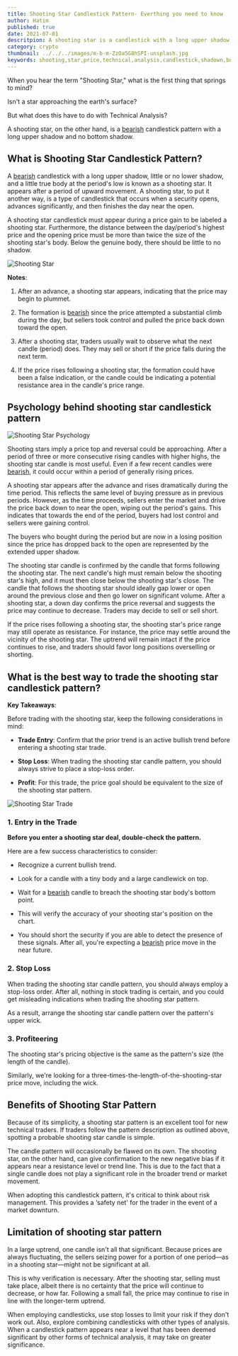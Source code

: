 ```yaml
---
title: Shooting Star Candlestick Pattern- Everthing you need to know
author: Hatim
published: true
date: 2021-07-01
descritpion: A shooting star is a candlestick with a long upper shadow, little or no lower shadow, and a little true body. It appears after a period of upward movement. The distance between the high price and the opening price must be more than twice the size of the shooting star's body.
category: crypto
thumbnail: ../../../images/m-b-m-ZzOa5G8hSPI-unsplash.jpg
keywords: shooting,star,price,technical,analysis,candlestick,shadown,body,trading,pattern,traders,shadow,upper,lower,bottom,top,reversal,price,period,day,bearish,high,close,volume,sell,buy,formation
---
```


When you hear the term "Shooting Star," what is the first thing that springs to mind?

Isn't a star approaching the earth's surface?

But what does this have to do with Technical Analysis?

A shooting star, on the other hand, is a [bearish](https://en.wikipedia.org/wiki/Candlestick_pattern) candlestick pattern with a long upper shadow and no bottom shadow.

## What is Shooting Star Candlestick Pattern?

A [bearish](https://en.wikipedia.org/wiki/Candlestick_pattern) candlestick with a long upper shadow, little or no lower shadow, and a little true body at the period's low is known as a shooting star. It appears after a period of upward movement.
A shooting star, to put it another way, is a type of candlestick that occurs when a security opens, advances significantly, and then finishes the day near the open.

A shooting star candlestick must appear during a price gain to be labeled a shooting star.
Furthermore, the distance between the day/period's highest price and the opening price must be more than twice the size of the shooting star's body.
Below the genuine body, there should be little to no shadow.

![Shooting  Star ](./shooting-star.webp "Image Source learnpriceaction")

**Notes**:

1. After an advance, a shooting star appears, indicating that the price may begin to plummet.

2. The formation is [bearish](https://en.wikipedia.org/wiki/Candlestick_pattern) since the price attempted a substantial climb during the day, but sellers took control and pulled the price back down toward the open.

3. After a shooting star, traders usually wait to observe what the next candle (period) does.
   They may sell or short if the price falls during the next term.

4. If the price rises following a shooting star, the formation could have been a false indication, or the candle could be indicating a potential resistance area in the candle's price range.

## Psychology behind shooting star candlestick pattern

![Shooting Star Psychology](./shooting-star-psychology.webp "Image Source forextraininggroup")

Shooting stars imply a price top and reversal could be approaching.
After a period of three or more consecutive rising candles with higher highs, the shooting star candle is most useful.
Even if a few recent candles were [bearish](https://en.wikipedia.org/wiki/Candlestick_pattern), it could occur within a period of generally rising prices.

A shooting star appears after the advance and rises dramatically during the time period.
This reflects the same level of buying pressure as in previous periods.
However, as the time proceeds, sellers enter the market and drive the price back down to near the open, wiping out the period's gains.
This indicates that towards the end of the period, buyers had lost control and sellers were gaining control.

The buyers who bought during the period but are now in a losing position since the price has dropped back to the open are represented by the extended upper shadow.

The shooting star candle is confirmed by the candle that forms following the shooting star.
The next candle's high must remain below the shooting star's high, and it must then close below the shooting star's close.
The candle that follows the shooting star should ideally gap lower or open around the previous close and then go lower on significant volume.
After a shooting star, a down day confirms the price reversal and suggests the price may continue to decrease.
Traders may decide to sell or sell short.

If the price rises following a shooting star, the shooting star's price range may still operate as resistance.
For instance, the price may settle around the vicinity of the shooting star.
The uptrend will remain intact if the price continues to rise, and traders should favor long positions overselling or shorting.

## What is the best way to trade the shooting star candlestick pattern?

**Key Takeaways**:

Before trading with the shooting star, keep the following considerations in mind:

- **Trade Entry**: Confirm that the prior trend is an active bullish trend before entering a shooting star trade.

- **Stop Loss**: When trading the shooting star candle pattern, you should always strive to place a stop-loss order.

- **Profit**: For this trade, the price goal should be equivalent to the size of the shooting star pattern.

![Shooting Star Trade](./shooting-star-trade.webp)

### 1. Entry in the Trade

**Before you enter a shooting star deal, double-check the pattern.**

Here are a few success characteristics to consider:

- Recognize a current bullish trend.

- Look for a candle with a tiny body and a large candlewick on top.

- Wait for a [bearish](https://en.wikipedia.org/wiki/Candlestick_pattern) candle to breach the shooting star body's bottom point.

- This will verify the accuracy of your shooting star's position on the chart.

- You should short the security if you are able to detect the presence of these signals.
  After all, you're expecting a [bearish](https://en.wikipedia.org/wiki/Candlestick_pattern) price move in the near future.

### 2. Stop Loss

When trading the shooting star candle pattern, you should always employ a stop-loss order.
After all, nothing in stock trading is certain, and you could get misleading indications when trading the shooting star pattern.

As a result, arrange the shooting star candle pattern over the pattern's upper wick.

### 3. Profiteering

The shooting star's pricing objective is the same as the pattern's size (the length of the candle).

Similarly, we're looking for a three-times-the-length-of-the-shooting-star price move, including the wick.

## Benefits of Shooting Star Pattern

Because of its simplicity, a shooting star pattern is an excellent tool for new technical traders.
If traders follow the pattern description as outlined above, spotting a probable shooting star candle is simple.

The candle pattern will occasionally be flawed on its own.
The shooting star, on the other hand, can give confirmation to the new negative bias if it appears near a resistance level or trend line.
This is due to the fact that a single candle does not play a significant role in the broader trend or market movement.

When adopting this candlestick pattern, it's critical to think about risk management.
This provides a ‘safety net' for the trader in the event of a market downturn.

## Limitation of shooting star pattern

In a large uptrend, one candle isn't all that significant.
Because prices are always fluctuating, the sellers seizing power for a portion of one period—as in a shooting star—might not be significant at all.

This is why verification is necessary.
After the shooting star, selling must take place, albeit there is no certainty that the price will continue to decrease, or how far.
Following a small fall, the price may continue to rise in line with the longer-term uptrend.

When employing candlesticks, use stop losses to limit your risk if they don't work out.
Also, explore combining candlesticks with other types of analysis.
When a candlestick pattern appears near a level that has been deemed significant by other forms of technical analysis, it may take on greater significance.
